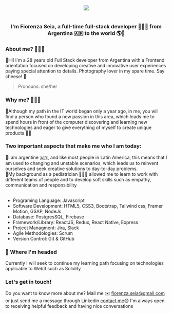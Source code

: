 <div align="center">
<img src="https://rishavanand.github.io/static/images/greetings.gif" align="center" style="width: 100%, heigth: 200px" />
</div>  
</br>
  

### <div align="center">I'm Fiorenza Seia, a full-time full-stack developer 👩🏽‍💻 from Argentina 🇦🇷 to the world 🌎🚀</div>  
  
### About me? 🙋🏽‍♀️
🔹Hi! I'm a 28 years old Full Stack developer from Argentina with a Frontend orientation focused on developing creative and innovative user experiences paying special attention to details. Photography lover in my spare time. Say cheese! 📸
> Pronouns: she/her

### Why me? 🤷🏽‍♀️

🔹Although my path in the IT world began only a year ago, in me, you will find a person who found a new passion in this area, which leads me to spend hours in front of the computer discovering and learning new technologies and eager to give everything of myself to create unique products 🙌🏽

### Two important aspects that make me who I am today:

🔹I am argentine 🇦🇷, and like most people in Latin America, this means that I am used to changing and unstable scenarios, which leads us to reinvent ourselves and seek creative solutions to day-to-day problems.
</br>
🔹My background as a pediatrician 👩🏽‍⚕️ allowed me to learn to work with different teams of people and to develop soft skills such as empathy, communication and responsibility
</br>
</br>

- Programing Language: Javascript
- Software Development: HTML5, CSS3, Bootstrap, Tailwind css, Framer Motion, GSAP, NodeJs
- Database: PostgresSQL, Firebase
- Framework/Library: ReactJS, Redux, React Native, Express
- Project Managment: Jira, Slack
- Agile Methodologies: Scrum
- Version Control: Git & GitHub

### 🚀 Where I'm headed
Currently I will seek to continue my learning path focusing on technologies applicable to Web3 such as Solidity

### Let's get in touch!
Do you want to know more about me? 
Mail me ✉️ fiorenza.seia@gmail.com or just send me a message through Linkedin [contact me](https://www.linkedin.com/in/fiorenza-seia/)😊  I'm always open to receiving helpful feedback and having nice conversations
  

<br/>  

